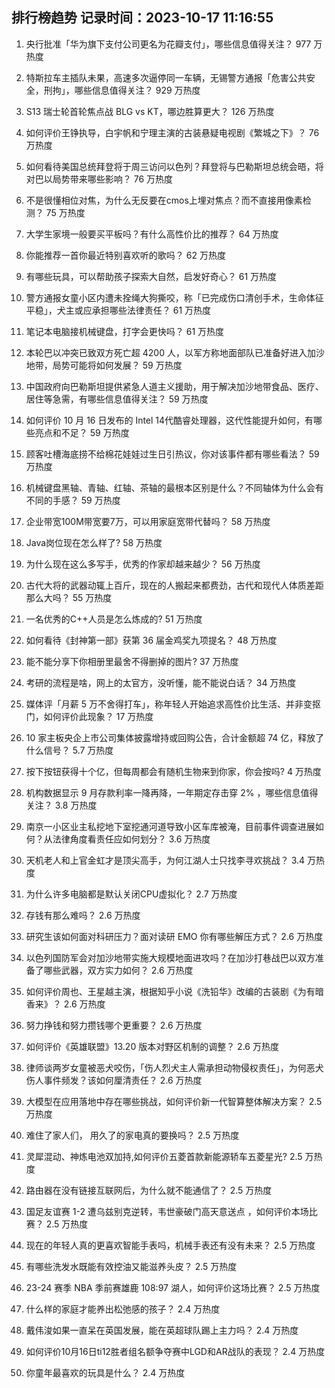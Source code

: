 
## 排行榜趋势 记录时间：2023-10-17 11:16:55
  
  1. 央行批准「华为旗下支付公司更名为花瓣支付」，哪些信息值得关注？ 977 万热度
    
  2. 特斯拉车主插队未果，高速多次逼停同一车辆，无锡警方通报「危害公共安全，刑拘」，哪些信息值得关注？ 929 万热度
    
  3. S13 瑞士轮首轮焦点战 BLG vs KT，哪边胜算更大？ 126 万热度
    
  4. 如何评价王铮执导，白宇帆和宁理主演的古装悬疑电视剧《繁城之下》？ 76 万热度
    
  5. 如何看待美国总统拜登将于周三访问以色列？拜登将与巴勒斯坦总统会晤，将对巴以局势带来哪些影响？ 76 万热度
    
  6. 不是很懂相位对焦，为什么无反要在cmos上埋对焦点？而不直接用像素检测？ 75 万热度
    
  7. 大学生家境一般要买平板吗？有什么高性价比的推荐？ 64 万热度
    
  8. 你能推荐一首你最近特别喜欢听的歌吗？ 62 万热度
    
  9. 有哪些玩具，可以帮助孩子探索大自然，启发好奇心？ 61 万热度
    
  10. 警方通报女童小区内遭未拴绳大狗撕咬，称「已完成伤口清创手术，生命体征平稳」，犬主或应承担哪些法律责任？ 61 万热度
    
  11. 笔记本电脑接机械键盘，打字会更快吗？ 61 万热度
    
  12. 本轮巴以冲突已致双方死亡超 4200 人，以军方称地面部队已准备好进入加沙地带，局势可能将如何发展？ 59 万热度
    
  13. 中国政府向巴勒斯坦提供紧急人道主义援助，用于解决加沙地带食品、医疗、居住等急需，有哪些信息值得关注？ 59 万热度
    
  14. 如何评价 10 月 16 日发布的 Intel 14代酷睿处理器，这代性能提升如何，有哪些亮点和不足？ 59 万热度
    
  15. 顾客吐槽海底捞不给棉花娃娃过生日引热议，你对该事件都有哪些看法？ 59 万热度
    
  16. 机械键盘黑轴、青轴、红轴、茶轴的最根本区别是什么？不同轴体为什么会有不同的手感？ 59 万热度
    
  17. 企业带宽100M带宽要7万，可以用家庭宽带代替吗？ 58 万热度
    
  18. Java岗位现在怎么样了? 58 万热度
    
  19. 为什么现在这么多写手，优秀的作家却越来越少？ 56 万热度
    
  20. 古代大将的武器动辄上百斤，现在的人搬起来都费劲，古代和现代人体质差距那么大吗？ 55 万热度
    
  21. 一名优秀的C++人员是怎么炼成的? 51 万热度
    
  22. 如何看待《封神第一部》获第 36 届金鸡奖九项提名？ 48 万热度
    
  23. 能不能分享下你相册里最舍不得删掉的图片? 37 万热度
    
  24. 考研的流程是啥，网上的太官方，没听懂，能不能说白话？ 34 万热度
    
  25. 媒体评「月薪 5 万不舍得打车」，称年轻人开始追求高性价比生活、并非变抠门，如何评价此现象？ 17 万热度
    
  26. 10 家主板央企上市公司集体披露增持或回购公告，合计金额超 74 亿，释放了什么信号？ 5.7 万热度
    
  27. 按下按钮获得十个亿，但每周都会有随机生物来到你家，你会按吗? 4 万热度
    
  28. 机构数据显示 9 月存款利率一降再降，一年期定存击穿 2% ，哪些信息值得关注？ 3.8 万热度
    
  29. 南京一小区业主私挖地下室挖通河道导致小区车库被淹，目前事件调查进展如何？从法律角度看责任应如何划分？ 3.6 万热度
    
  30. 天机老人和上官金虹才是顶尖高手，为何江湖人士只找李寻欢挑战？ 3.4 万热度
    
  31. 为什么许多电脑都是默认关闭CPU虚拟化？ 2.7 万热度
    
  32. 存钱有那么难吗？ 2.6 万热度
    
  33. 研究生该如何面对科研压力？面对读研 EMO 你有哪些解压方式？ 2.6 万热度
    
  34. 以色列国防军会对加沙地带实施大规模地面进攻吗？在加沙打巷战巴以双方准备了哪些武器，双方实力如何？ 2.6 万热度
    
  35. 如何评价周也、王星越主演，根据知乎小说《洗铅华》改编的古装剧《为有暗香来》？ 2.6 万热度
    
  36. 努力挣钱和努力攒钱哪个更重要？ 2.6 万热度
    
  37. 如何评价《英雄联盟》13.20 版本对野区机制的调整？ 2.6 万热度
    
  38. 律师谈两岁女童被恶犬咬伤，「伤人烈犬主人需承担动物侵权责任」，为何恶犬伤人事件频发？该如何厘清责任？ 2.6 万热度
    
  39. 大模型在应用落地中存在哪些挑战，如何评价新一代智算整体解决方案？ 2.5 万热度
    
  40. 难住了家人们， 用久了的家电真的要换吗？ 2.5 万热度
    
  41. 灵犀混动、神炼电池双加持,如何评价五菱首款新能源轿车五菱星光? 2.5 万热度
    
  42. 路由器在没有链接互联网后，为什么就不能通信了？ 2.5 万热度
    
  43. 国足友谊赛 1-2 遭乌兹别克逆转，韦世豪破门高天意送点 ，如何评价本场比赛？ 2.5 万热度
    
  44. 现在的年轻人真的更喜欢智能手表吗，机械手表还有没有未来？ 2.5 万热度
    
  45. 有哪些洗发水既能有效控油又能滋养头皮？ 2.5 万热度
    
  46. 23-24 赛季 NBA 季前赛雄鹿 108:97 湖人，如何评价这场比赛？ 2.5 万热度
    
  47. 什么样的家庭才能养出松弛感的孩子？ 2.4 万热度
    
  48. 戴伟浚如果一直呆在英国发展，能在英超球队踢上主力吗？ 2.4 万热度
    
  49. 如何评价10月16日ti12胜者组名额争夺赛中LGD和AR战队的表现？ 2.4 万热度
    
  50. 你童年最喜欢的玩具是什么？ 2.4 万热度
    